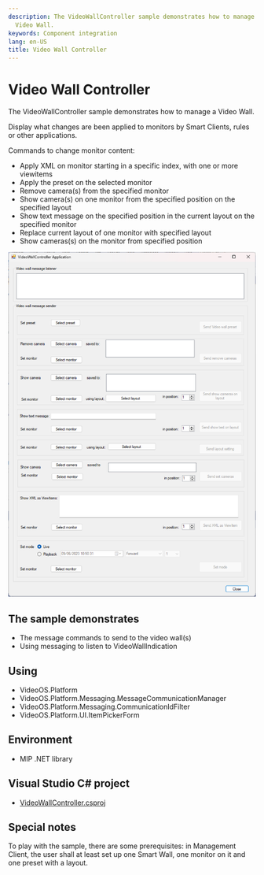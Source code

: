 ```yaml
---
description: The VideoWallController sample demonstrates how to manage a
  Video Wall.
keywords: Component integration
lang: en-US
title: Video Wall Controller
---
```


# Video Wall Controller

The VideoWallController sample demonstrates how to manage a Video Wall.

Display what changes are been applied to monitors by Smart Clients,
rules or other applications.

Commands to change monitor content:

- Apply XML on monitor starting in a specific index, with one or more
  viewitems
- Apply the preset on the selected monitor
- Remove camera(s) from the specified monitor
- Show camera(s) on one monitor from the specified position on the
  specified layout
- Show text message on the specified position in the current layout on
  the specified monitor
- Replace current layout of one monitor with specified layout
- Show cameras(s) on the monitor from specified position

![Video wall controller](video_wall_controller.png)

## The sample demonstrates

- The message commands to send to the video wall(s)
- Using messaging to listen to VideoWallIndication

## Using

- VideoOS.Platform
- VideoOS.Platform.Messaging.MessageCommunicationManager
- VideoOS.Platform.Messaging.CommunicationIdFilter
- VideoOS.Platform.UI.ItemPickerForm

## Environment

- MIP .NET library

## Visual Studio C\# project

- [VideoWallController.csproj](javascript:clone('https://github.com/milestonesys/mipsdk-samples-component','src/ComponentSamples.sln');)

## Special notes

To play with the sample, there are some prerequisites: in Management
Client, the user shall at least set up one Smart Wall, one monitor on it
and one preset with a layout.
